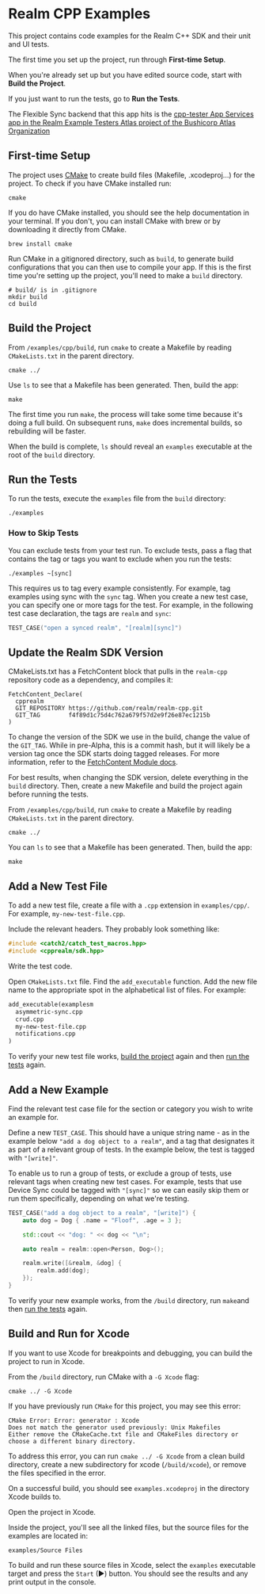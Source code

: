 # Realm CPP Examples

This project contains code examples for the Realm C++ SDK and their unit and UI tests.

The first time you set up the project, run through **First-time Setup**.

When you're already set up but you have edited source code, start with
**Build the Project**.

If you just want to run the tests, go to **Run the Tests**.

The Flexible Sync backend that this app hits is the [cpp-tester App Services app in the Realm Example Testers Atlas project of the Bushicorp Atlas Organization](https://realm.mongodb.com/groups/5f60207f14dfb25d23101102/apps/6388f860cb722c5a5e002425/dashboard)

## First-time Setup

The project uses [CMake](https://cmake.org/) to create build files (Makefile, .xcodeproj...) for the
project. To check if you have CMake installed run:

```shell
cmake
```

If you do have CMake installed, you should see the help documentation in your terminal. If
you don't, you can install CMake with brew or by downloading it directly from CMake.

```shell
brew install cmake
```

Run CMake in a gitignored directory, such as `build`, to generate build
configurations that you can then use to compile your app. If this is the
first time you're setting up the project, you'll need to make a `build`
directory.

```shell
# build/ is in .gitignore
mkdir build
cd build
```

## Build the Project

From `/examples/cpp/build`, run `cmake` to create a Makefile by reading
`CMakeLists.txt` in the parent directory.

```shell
cmake ../
```

Use `ls` to see that a Makefile has been generated. Then, build the app:

```shell
make
```

The first time you run `make`, the process will take some time because it's
doing a full build. On subsequent runs, `make` does incremental builds, so
rebuilding will be faster.

When the build is complete, `ls` should reveal an `examples` executable
at the root of the `build` directory.

## Run the Tests

To run the tests, execute the `examples` file from the `build` directory:

```shell
./examples
```

### How to Skip Tests

You can exclude tests from your test run. To exclude tests, pass a flag that
contains the tag or tags you want to exclude when you run the tests:

```shell
./examples ~[sync]
```

This requires us to tag every example consistently. For example, tag examples
using sync with the `sync` tag. When you create a new test case, you can specify
one or more tags for the test. For example, in the following test case declaration,
the tags are `realm` and `sync`:

```cpp
TEST_CASE("open a synced realm", "[realm][sync]")
```

## Update the Realm SDK Version

CMakeLists.txt has a FetchContent block that pulls in the `realm-cpp` repository
code as a dependency, and compiles it:

```shell
FetchContent_Declare(
  cpprealm
  GIT_REPOSITORY https://github.com/realm/realm-cpp.git
  GIT_TAG        f4f89d1c75d4c762a679f57d2e9f26e87ec1215b
)
```

To change the version of the SDK we use in the build, change the value
of the `GIT_TAG`. While in pre-Alpha, this is a commit hash, but it will
likely be a version tag once the SDK starts doing tagged releases. For more
information, refer to the
[FetchContent Module docs](https://cmake.org/cmake/help/latest/module/FetchContent.html).

For best results, when changing the SDK version, delete everything in the
`build` directory. Then, create a new Makefile and build the project again
before running the tests.

From `/examples/cpp/build`, run `cmake` to create a Makefile by reading
`CMakeLists.txt` in the parent directory.

```shell
cmake ../
```

You can `ls` to see that a Makefile has been generated. Then, build the app:

```shell
make
```

## Add a New Test File

To add a new test file, create a file with a `.cpp` extension in `examples/cpp/`.
For example, `my-new-test-file.cpp`.

Include the relevant headers. They probably look something like:

```cpp
#include <catch2/catch_test_macros.hpp>
#include <cpprealm/sdk.hpp>
```

Write the test code.

Open `CMakeLists.txt` file. Find the `add_executable` function.
Add the new file name to the appropriate spot in the alphabetical list of files.
For example:

```txt
add_executable(examplesm
  asymmetric-sync.cpp
  crud.cpp
  my-new-test-file.cpp
  notifications.cpp
)
```

To verify your new test file works, [build the project](https://github.com/mongodb/docs-realm/tree/master/examples/cpp#build-the-project)
again and then [run the tests](https://github.com/mongodb/docs-realm/tree/master/examples/cpp#run-the-tests) again.

## Add a New Example

Find the relevant test case file for the section or category you wish to write
an example for.

Define a new `TEST_CASE`. This should have a unique string name - as in the
example below `"add a dog object to a realm"`, and a tag that designates it
as part of a relevant group of tests. In the example below, the test is tagged
with `"[write]"`.

To enable us to run a group of tests, or exclude a group of tests, use
relevant tags when creating new test cases. For example, tests that use
Device Sync could be tagged with `"[sync]"` so we can easily skip them or
run them specifically, depending on what we're testing.

```cpp
TEST_CASE("add a dog object to a realm", "[write]") {
    auto dog = Dog { .name = "Floof", .age = 3 };

    std::cout << "dog: " << dog << "\n";

    auto realm = realm::open<Person, Dog>();

    realm.write([&realm, &dog] {
        realm.add(dog);
    });
}
```

To verify your new example works, from the `/build` directory, run `make`and then
[run the tests](https://github.com/mongodb/docs-realm/tree/master/examples/cpp#run-the-tests)
again.

## Build and Run for Xcode

If you want to use Xcode for breakpoints and debugging, you can build
the project to run in Xcode.

From the `/build` directory, run CMake with a `-G Xcode` flag:

```shell
cmake ../ -G Xcode
```

If you have previously run `CMake` for this project, you may see this error:

```shell
CMake Error: Error: generator : Xcode
Does not match the generator used previously: Unix Makefiles
Either remove the CMakeCache.txt file and CMakeFiles directory or choose a different binary directory.
```

To address this error, you can run `cmake ../ -G Xcode` from a clean build directory,
create a new subdirectory for xcode (`/build/xcode`), or remove the files specified
in the error.

On a successful build, you should see `examples.xcodeproj` in the directory
Xcode builds to.

Open the project in Xcode.

Inside the project, you'll see all the linked files, but the source files
for the examples are located in:

`examples/Source Files`

To build and run these source files in Xcode, select the `examples` executable
target and press the `Start` (▶) button. You should see the results and any
print output in the console.
